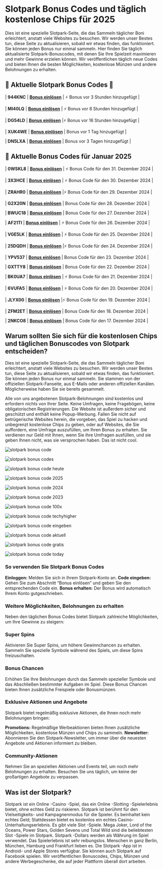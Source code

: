 # **Slotpark Bonus Codes und täglich kostenlose Chips für 2025**
Dies ist eine spezielle Slotpark-Seite, die das Sammeln täglicher Boni erleichtert, anstatt viele Websites zu besuchen. Wir werden unser Bestes tun, diese Seite zu aktualisieren, sobald wir etwas finden, das funktioniert. Sie können jeden Bonus nur einmal sammeln. Hier finden Sie täglich aktualisierte Slotpark-Bonuscodes, mit denen Sie Ihre Spielzeit maximieren und mehr Gewinne erzielen können. Wir veröffentlichen täglich neue Codes und bieten Ihnen die besten Möglichkeiten, kostenlose Münzen und andere Belohnungen zu erhalten.

## 🎉 Aktuelle Slotpark Bonus Codes 🚀

| **944KNC** | [**Bonus einlösen**](https://tinyurl.com/bddy2vcp) | ⚡ Bonus vor 3 Stunden hinzugefügt |

| **MI40LQ**   | [**Bonus einlösen**](https://tinyurl.com/bddy2vcp)    | ⚡ Bonus vor 8 Stunden hinzugefügt  |

| **DG54LD**    | [**Bonus einlösen**](https://tinyurl.com/bddy2vcp)   |⚡ Bonus vor 16 Stunden hinzugefügt   |

| **XUK4WE**      | [**Bonus einlösen**](https://tinyurl.com/bddy2vcp)      | Bonus vor 1 Tag hinzugefügt |

| **DN5LXA**   | [**Bonus einlösen**](https://tinyurl.com/bddy2vcp) | Bonus vor 3 Tagen hinzugefügt |

## 🚀 Aktuelle Bonus Codes für Januar 2025

| **0WSKL8** | [**Bonus einlösen**](https://tinyurl.com/bddy2vcp) | ⚡ Bonus Code für den 31. Dezember 2024 |

| **3X3HCE**   | [**Bonus einlösen**](https://tinyurl.com/bddy2vcp)    | ⚡ Bonus Code für den 30. Dezember 2024  |

| **ZRAHR0**    | [**Bonus einlösen**](https://tinyurl.com/bddy2vcp)   |⚡ Bonus Code für den 29. Dezember 2024   |

| **G2X20N**      | [**Bonus einlösen**](https://tinyurl.com/bddy2vcp)      | Bonus Code für den 28. Dezember 2024 |

| **BWUC18**   | [**Bonus einlösen**](https://tinyurl.com/bddy2vcp) | Bonus Code für den 27. Dezember 2024 |

| **AF21TI** | [**Bonus einlösen**](https://tinyurl.com/bddy2vcp) | ⚡ Bonus Code für den 26. Dezember 2024 |

| **VGE5LK**   | [**Bonus einlösen**](https://tinyurl.com/bddy2vcp)    | ⚡ Bonus Code für den 25. Dezember 2024  |

| **25DQDH**    | [**Bonus einlösen**](https://tinyurl.com/bddy2vcp)   |⚡ Bonus Code für den 24. Dezember 2024   |

| **YPV537**      | [**Bonus einlösen**](https://tinyurl.com/bddy2vcp)      | Bonus Code für den 23. Dezember 2024 |

| **GXTTY8**   | [**Bonus einlösen**](https://tinyurl.com/bddy2vcp) | Bonus Code für den 22. Dezember 2024 |

| **BK0UA7** | [**Bonus einlösen**](https://tinyurl.com/bddy2vcp) | ⚡ Bonus Code für den 21. Dezember 2024 |

| **6VUFA5**   | [**Bonus einlösen**](https://tinyurl.com/bddy2vcp)    | ⚡ Bonus Code für den 20. Dezember 2024  |

| **JLYX00**    | [**Bonus einlösen**](https://tinyurl.com/bddy2vcp)   |⚡ Bonus Code für den 19. Dezember 2024   |

| **ZFM2ET**      | [**Bonus einlösen**](https://tinyurl.com/bddy2vcp)      | Bonus Code für den 18. Dezember 2024 |

| **2NKCO8**   | [**Bonus einlösen**](https://tinyurl.com/bddy2vcp) | Bonus Code für den 17. Dezember 2024 |

## Warum sollten Sie sich für die kostenlosen Chips und täglichen Bonuscodes von Slotpark entscheiden?

Dies ist eine spezielle Slotpark-Seite, die das Sammeln täglicher Boni erleichtert, anstatt viele Websites zu besuchen. Wir werden unser Bestes tun, diese Seite zu aktualisieren, sobald wir etwas finden, das funktioniert. Sie können jeden Bonus nur einmal sammeln. Sie stammen von der offiziellen Slotpark-Fanseite, aus E-Mails oder anderen offiziellen Kanälen. Möglicherweise haben Sie sie bereits gesammelt.

Alle von uns angebotenen Slotpark-Belohnungen sind kostenlos und erfordern nichts von Ihrer Seite. Keine Umfragen, keine Fragebögen, keine obligatorischen Registrierungen. Die Website ist außerdem sicher und geschützt und enthält keine Popup-Werbung. Fallen Sie nicht auf betrügerische Websites herein, die vorgeben, das Spiel zu hacken und unbegrenzt kostenlose Chips zu geben, oder auf Websites, die Sie auffordern, eine Umfrage auszufüllen, um Ihren Bonus zu erhalten. Sie verdienen nur Geld mit Ihnen, wenn Sie ihre Umfragen ausfüllen, und sie geben Ihnen nicht, was sie versprochen haben. Das ist nicht cool.

![slotpark bonus code​](https://ts2.mm.bing.net/th?q=slotpark%20bonus%20code​)

![slotpark bonus codes​](https://ts2.mm.bing.net/th?q=slotpark%20bonus%20codes​)

![slotpark bonus code heute​](https://ts2.mm.bing.net/th?q=slotpark%20bonus%20code%20heute)

![slotpark bonus code 2025](https://ts2.mm.bing.net/th?q=slotpark%20bonus%20code%202025)

![slotpark bonus code 2024](https://ts2.mm.bing.net/th?q=slotpark%20bonus%20code%202024)

![slotpark bonus code 2023](https://ts2.mm.bing.net/th?q=slotpark%20bonus%20code%202023)

![slotpark bonus code 100x​](https://ts2.mm.bing.net/th?q=slotpark%20bonus%20code%20100x​)

![slotpark bonus code techyhigher​](https://ts2.mm.bing.net/th?q=slotpark%20bonus%20code%20techyhigher)

![slotpark bonus code eingeben​​](https://ts2.mm.bing.net/th?q=slotpark%20bonus%20code%20eingeben)

![slotpark bonus code aktuell​​](https://ts2.mm.bing.net/th?q=slotpark%20bonus%20code%20aktuell​​)

![slotpark bonus code gratis​​](https://ts2.mm.bing.net/th?q=slotpark%20bonus%20code%20gratis)

![slotpark bonus code today​​](https://ts2.mm.bing.net/th?q=slotpark%20bonus%20code%20today​)

### So verwenden Sie Slotpark Bonus Codes

**Einloggen:** Melden Sie sich in Ihrem Slotpark-Konto an.
**Code eingeben:** Gehen Sie zum Abschnitt “Bonus einlösen” und geben Sie den entsprechenden Code ein.
**Bonus erhalten:** Der Bonus wird automatisch Ihrem Konto gutgeschrieben.

### Weitere Möglichkeiten, Belohnungen zu erhalten
Neben den täglichen Bonus Codes bietet Slotpark zahlreiche Möglichkeiten, um Ihre Gewinne zu steigern:

### Super Spins
Aktivieren Sie Super Spins, um höhere Gewinnchancen zu erhalten. Sammeln Sie spezielle Symbole während des Spiels, um diese Spins freizuschalten.

### Bonus Chancen
Erhöhen Sie Ihre Belohnungen durch das Sammeln spezieller Symbole und das Abschließen bestimmter Aufgaben im Spiel. Diese Bonus Chancen bieten Ihnen zusätzliche Freispiele oder Bonusmünzen.

### Exklusive Aktionen und Angebote
Slotpark bietet regelmäßig exklusive Aktionen, die Ihnen noch mehr Belohnungen bringen:

**Promotions:** Regelmäßige Werbeaktionen bieten Ihnen zusätzliche Möglichkeiten, kostenlose Münzen und Chips zu sammeln.
**Newsletter:** Abonnieren Sie den Slotpark-Newsletter, um immer über die neuesten Angebote und Aktionen informiert zu bleiben.

### Community-Aktionen
Nehmen Sie an speziellen Aktionen und Events teil, um noch mehr Belohnungen zu erhalten. Besuchen Sie uns täglich, um keine der großartigen Angebote zu verpassen.

## Was ist der Slotpark?
Slotpark ist ein Online -Casino -Spiel, das ein Online -Slotting -Spielerlebnis bietet, ohne echtes Geld zu riskieren. Slotpark ist berühmt für den Vielseitigkeits- und Kampagnenmodus für die Spieler. Es beinhaltet kein echtes Geld; Stattdessen bietet es kostenlos ein echtes Casino-Unterhaltungserlebnis. Es gibt viele Slot -Spiele. Mega Joker, Lord of the Oceans, Power Stars, Golden Sevens und Total Wild sind die beliebtesten Slot -Spiele im Slotpark. Slotpark -Dollars werden als Währung im Spiel verwendet. Das Spielerlebnis ist sehr reibungslos. Menschen in ganz Berlin, München, Hamburg und Frankfurt lieben es. Die Slotpark -App ist in Android- und Apple Stores verfügbar. Sie können auch Slotpark auf Facebook spielen. Wir veröffentlichen Bonuscodes, Chips, Münzen und andere Werbegeschenke, die auf jeder Plattform überall dort arbeiten.
